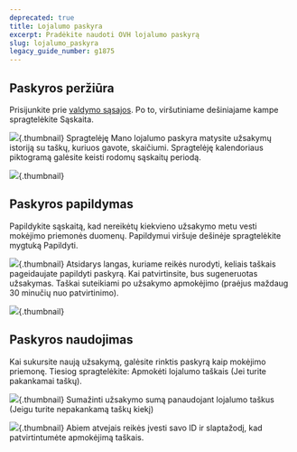 ```yaml
---
deprecated: true
title: Lojalumo paskyra
excerpt: Pradėkite naudoti OVH lojalumo paskyrą
slug: lojalumo_paskyra
legacy_guide_number: g1875
---
```



## Paskyros peržiūra
Prisijunkite prie [valdymo sąsajos](https://www.ovh.com/manager/web/login/). Po to, viršutiniame dešiniajame kampe spragtelėkite Sąskaita.

![](images/img_2780.jpg){.thumbnail}
Spragtelėję Mano lojalumo paskyra matysite užsakymų istoriją su taškų, kuriuos gavote, skaičiumi. Spragtelėję kalendoriaus piktogramą galėsite keisti rodomų sąskaitų periodą.

![](images/img_2782.jpg){.thumbnail}


## Paskyros papildymas
Papildykite sąskaitą, kad nereikėtų kiekvieno užsakymo metu vesti mokėjimo priemonės duomenų. Papildymui viršuje dešinėje spragtelėkite mygtuką Papildyti.

![](images/img_2784.jpg){.thumbnail}
Atsidarys langas, kuriame reikės nurodyti, keliais taškais pageidaujate papildyti paskyrą. Kai patvirtinsite, bus sugeneruotas užsakymas. Taškai suteikiami po užsakymo apmokėjimo (praėjus maždaug 30 minučių nuo patvirtinimo).

![](images/img_2786.jpg){.thumbnail}


## Paskyros naudojimas
Kai sukursite naują užsakymą, galėsite rinktis paskyrą kaip mokėjimo priemonę. Tiesiog spragtelėkite:
Apmokėti lojalumo taškais (Jei turite pakankamai taškų).

![](images/img_2787.jpg){.thumbnail}
Sumažinti užsakymo sumą panaudojant lojalumo taškus (Jeigu turite nepakankamą taškų kiekį)

![](images/img_2788.jpg){.thumbnail}
Abiem atvejais reikės įvesti savo ID ir slaptažodį, kad patvirtintumėte apmokėjimą taškais.

